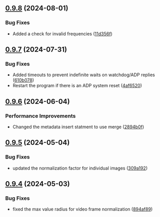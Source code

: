 ## [0.9.8](https://github.com/epic-astronomy/LWA_EPIC/compare/v0.9.7...v0.9.8) (2024-08-01)


### Bug Fixes

* Added a check for invalid frequencies ([11d356f](https://github.com/epic-astronomy/LWA_EPIC/commit/11d356ff38b10dee67772a069a581041ecc1b6e8))



## [0.9.7](https://github.com/epic-astronomy/LWA_EPIC/compare/v0.9.6...v0.9.7) (2024-07-31)


### Bug Fixes

* Added timeouts to prevent indefinite waits on watchdog/ADP replies ([610b078](https://github.com/epic-astronomy/LWA_EPIC/commit/610b078522738cbf7910ec95d65e7185b6bf2c25))
* Restart the program if there is an ADP system reset ([4af6520](https://github.com/epic-astronomy/LWA_EPIC/commit/4af65209d1ff7db8584232ad46c3a1372327870d))



## [0.9.6](https://github.com/epic-astronomy/LWA_EPIC/compare/v0.9.5...v0.9.6) (2024-06-04)


### Performance Improvements

* Changed the metadata insert statment to use merge ([2894b0f](https://github.com/epic-astronomy/LWA_EPIC/commit/2894b0fc93479d3cc347aee09261f2599702ab9d))



## [0.9.5](https://github.com/epic-astronomy/LWA_EPIC/compare/v0.9.4...v0.9.5) (2024-05-04)


### Bug Fixes

* updated the normalization factor for individual images ([309a192](https://github.com/epic-astronomy/LWA_EPIC/commit/309a192ac17f0c279522aa8f37b10d61437dbdfd))



## [0.9.4](https://github.com/epic-astronomy/LWA_EPIC/compare/v0.9.3...v0.9.4) (2024-05-03)


### Bug Fixes

* fixed the max value radius for video frame normalization ([894af89](https://github.com/epic-astronomy/LWA_EPIC/commit/894af89323d1e7a2fc2ce6e0e11cb9a357637e7f))



